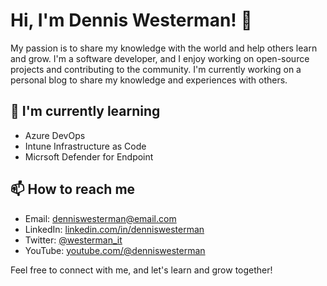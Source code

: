 # Hi, I'm Dennis Westerman! 👋

My passion is to share my knowledge with the world and help others learn and grow. I'm a software developer, and I enjoy working on open-source projects and contributing to the community. I'm currently working on a personal blog to share my knowledge and experiences with others.

## 🌱 I'm currently learning

- Azure DevOps
- Intune Infrastructure as Code
- Micrsoft Defender for Endpoint

## 📫 How to reach me

- Email: denniswesterman@email.com
- LinkedIn: [linkedin.com/in/denniswesterman](https://www.linkedin.com/in/denniswesterman/)
- Twitter: [@westerman_it](https://twitter.com/westerman_it)
- YouTube: [youtube.com/@denniswesterman](https://www.youtube.com/@denniswesterman)

Feel free to connect with me, and let's learn and grow together!

<!--
**denniswesterman/denniswesterman** is a ✨ _special_ ✨ repository because its `README.md` (this file) appears on your GitHub profile.

Here are some ideas to get you started:

- 🔭 I’m currently working on ...
- 🌱 I’m currently learning ...
- 👯 I’m looking to collaborate on ...
- 🤔 I’m looking for help with ...
- 💬 Ask me about ...
- 📫 How to reach me: ...
- 😄 Pronouns: ...
- ⚡ Fun fact: ...
-->
